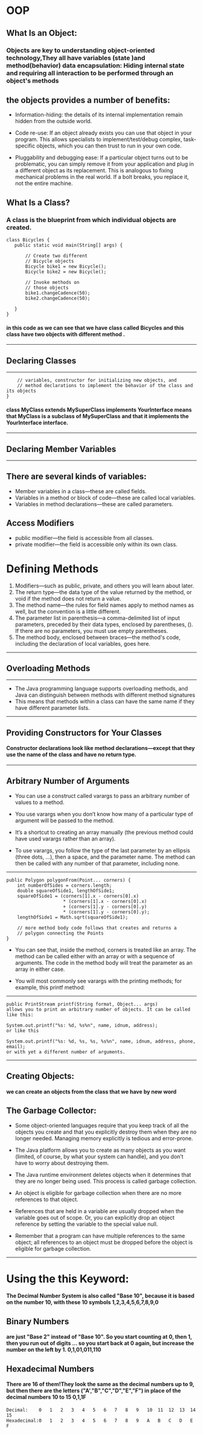 # OOP
## What Is an Object:
### Objects are key to understanding object-oriented technology,They all have variables (state )and method(behavior) data encapsulation: Hiding internal state and requiring all interaction to be performed through an object's methods
## the objects provides a number of benefits:

* Information-hiding: the details of its internal implementation remain hidden from the outside world.

* Code re-use: If an object already exists you can use that object in your program. This allows specialists to implement/test/debug complex, task-specific objects, which you can then trust to run in your own code.

* Pluggability and debugging ease: If a particular object turns out to be problematic, you can simply remove it from your application and plug in a different object as its replacement. This is analogous to fixing mechanical problems in the real world. If a bolt breaks, you replace it, not the entire machine.

## What Is a Class? 
### A class is the blueprint from which individual objects are created.

```
class Bicycles {
   public static void main(String[] args) {

       // Create two different 
       // Bicycle objects
       Bicycle bike1 = new Bicycle();
       Bicycle bike2 = new Bicycle();

       // Invoke methods on 
       // those objects
       bike1.changeCadence(50);
       bike2.changeCadence(50);
      
   }
}
```

#### in this code as we can see that we have class called Bicycles and this class have two objects with different method .


---

## Declaring Classes

---
``` class MyClass {
    // variables, constructor for initializing new objects, and 
    // method declarations to implement the behavior of the class and its objects
}
```

#### class MyClass extends MySuperClass implements YourInterface means that MyClass is a subclass of MySuperClass and that it implements the YourInterface interface.

---

## Declaring Member Variables
---
## There are several kinds of variables:

* Member variables in a class—these are called fields.
* Variables in a method or block of code—these are called local variables.
* Variables in method declarations—these are called parameters.
## Access Modifiers
* public modifier—the field is accessible from all classes.
* private modifier—the field is accessible only within its own class.

# Defining Methods
1. Modifiers—such as public, private, and others you will learn about later.
2. The return type—the data type of the value returned by the method, or void if  the method does not return a value.
3. The method name—the rules for field names apply to method names as well, but the convention is a little different.
4. The parameter list in parenthesis—a comma-delimited list of input parameters, preceded by their data types, enclosed by parentheses, (). If there are no parameters, you must use empty parentheses.
5. The method body, enclosed between braces—the method's code, including the declaration of local variables, goes here.

---
## Overloading Methods
---
- The Java programming language supports overloading methods, and Java can distinguish between methods with different method signatures
- This means that methods within a class can have the same name if they have different parameter lists.
---
## Providing Constructors for Your Classes
#### Constructor declarations look like method declarations—except that they use the name of the class and have no return type.

----
## Arbitrary Number of Arguments
* You can use a construct called varargs to pass an arbitrary number of values to a method.

* You use varargs when you don’t know how many of a particular type of argument will be passed to the method.

* It’s a shortcut to creating an array manually (the previous method could have used varargs rather than an array).

* To use varargs, you follow the type of the last parameter by an ellipsis (three dots, …), then a space, and the parameter name. The method can then be called with any number of that parameter, including none.
---

```
public Polygon polygonFrom(Point... corners) {
    int numberOfSides = corners.length;
    double squareOfSide1, lengthOfSide1;
    squareOfSide1 = (corners[1].x - corners[0].x)
                     * (corners[1].x - corners[0].x) 
                     + (corners[1].y - corners[0].y)
                     * (corners[1].y - corners[0].y);
    lengthOfSide1 = Math.sqrt(squareOfSide1);

    // more method body code follows that creates and returns a 
    // polygon connecting the Points
}
```
* You can see that, inside the method, corners is treated like an array. The method can be called either with an array or with a sequence of arguments. The code in the method body will treat the parameter as an array in either case.

* You will most commonly see varargs with the printing methods; for example, this printf method:


---

```
public PrintStream printf(String format, Object... args)
allows you to print an arbitrary number of objects. It can be called like this:

System.out.printf("%s: %d, %s%n", name, idnum, address);
or like this

System.out.printf("%s: %d, %s, %s, %s%n", name, idnum, address, phone, email);
or with yet a different number of arguments.

```
---

## Creating Objects:
#### we can create an objects from the class that we have by new word


## The Garbage Collector:
* Some object-oriented languages require that you keep track of all the objects you create and that you explicitly destroy them when they are no longer needed. Managing memory explicitly is tedious and error-prone.

* The Java platform allows you to create as many objects as you want (limited, of course, by what your system can handle), and you don’t have to worry about destroying them.

* The Java runtime environment deletes objects when it determines that they are no longer being used. This process is called garbage collection.

* An object is eligible for garbage collection when there are no more references to that object.

* References that are held in a variable are usually dropped when the variable goes out of scope. Or, you can explicitly drop an object reference by setting the variable to the special value null.

* Remember that a program can have multiple references to the same object; all references to an object must be dropped before the object is eligible for garbage collection.
---

# Using the this Keyword:
#### The Decimal Number System is also called "Base 10", because it is based on the number 10, with these 10 symbols 1,2,3,4,5,6,7,8,9,0


## Binary Numbers
#### are just "Base 2" instead of "Base 10". So you start counting at 0, then 1, then you run out of digits ... so you start back at 0 again, but increase the number on the left by 1. 0,1,01,011,110

## Hexadecimal Numbers
#### There are 16 of them!They look the same as the decimal numbers up to 9, but then there are the letters ("A',"B","C","D","E","F") in place of the decimal numbers 10 to 15 0,1,1F


```
Decimal:	0	1	2	3	4	5	6	7	8	9	10	11	12	13	14	15
Hexadecimal:0	1	2	3	4	5	6	7	8	9	A	B	C	D	E	F

```










